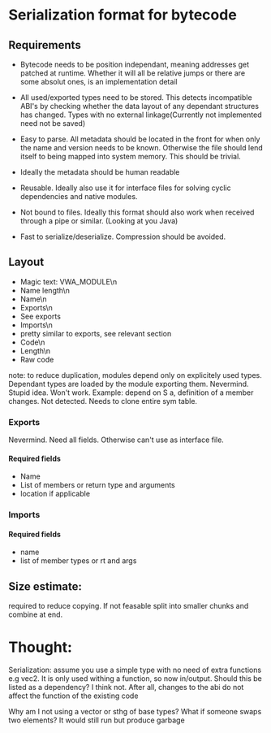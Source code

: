 # Serialization format for bytecode

## Requirements

- Bytecode needs to be position independant, meaning addresses get patched at runtime. Whether it will all be relative jumps or there are some absolut ones, is an implementation detail

- All used/exported types need to be stored. This detects incompatible ABI's by checking whether the data layout of any dependant structures has changed. Types with no external linkage(Currently not implemented need not be saved)

- Easy to parse. All metadata should be located in the front for when only the name and version needs to be known. Otherwise the file should lend itself to being mapped into system memory. This should be trivial.

- Ideally the metadata should be human readable

- Reusable. Ideally also use it for interface files for solving cyclic dependencies and native modules.

- Not bound to files. Ideally this format should also work when received through a pipe or similar. (Looking at you Java)

- Fast to serialize/deserialize. Compression should be avoided.

## Layout

- Magic text: VWA\_MODULE\n
- Name length\n
- Name\n
- Exports\n
- See exports
- Imports\n
- pretty similar to exports, see relevant section
- Code\n
- Length\n
- Raw code

note: to reduce duplication, modules depend only on explicitely used types. Dependant types are loaded by the module exporting them. Nevermind. Stupid idea. Won't work. Example: depend on S a, definition of a member changes. Not detected. Needs to clone entire sym table.
### Exports
Nevermind. Need all fields. Otherwise can't use as interface file.
#### Required fields

- Name
- List of members or return type and arguments
- location if applicable

### Imports

#### Required fields 

- name
- list of member types or rt and args

## Size estimate:
required to reduce copying. If not feasable split into smaller chunks and combine at end.

# Thought:
Serialization:
assume you use a simple type with no need of extra functions e.g vec2. It is only used withing a function, so now in/output. Should this be listed as a dependency? I think not. After all, changes to the abi do not affect the function of the existing code

Why am I not using a vector or sthg of base types? What if someone swaps two elements? It would still run but produce garbage